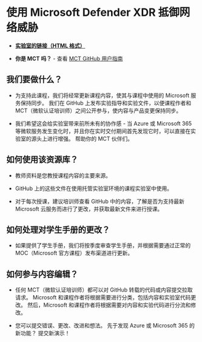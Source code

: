# 使用 Microsoft Defender XDR 抵御网络威胁

- **[实验室的链接（HTML 格式）](https://microsoftlearning.github.io/Defend-against-cyberthreats-Microsoft-Defender-XDR/)**

- **你是 MCT 吗？** - 查看 [MCT GitHub 用户指南](https://microsoftlearning.github.io/MCT-User-Guide/)

## 我们要做什么？

- 为支持此课程，我们将经常更新课程内容，使其与课程中使用的 Microsoft 服务保持同步。 我们在 GitHub 上发布实验指导和实验文件，以便课程作者和 MCT（微软认证培训师）之间公开参与，使内容与产品变更保持同步。

- 我们希望这会给实验室带来前所未有的协作感 - 当 Azure 或 Microsoft 365 等微软服务发生变化时，并且你在实时交付期间首先发现它时，可以直接在实验室的源头上进行增强。 帮助你的 MCT 伙伴们。

## 如何使用该资源库？

- 教师资料是您教授课程内容的主要来源。

- GitHub 上的这些文件在使用托管实验室环境的课程实验室中使用。

- 对于每次授课，建议培训师查看 GitHub 中的内容，了解是否为支持最新 Microsoft 云服务而进行了更改，并获取最新文件来进行授课。

## 如何处理对学生手册的更改？

- 如果提供了学生手册，我们将按季度审查学生手册，并根据需要通过正常的 MOC（Microsoft 官方课程）发布渠道进行更新。

## 如何参与内容编辑？

- 任何 MCT（微软认证培训师）都可以对 GitHub 转载的代码或内容提交拉取请求。 Microsoft 和课程作者将根据需要进行分类，包括内容和实验室代码更改。
然后，Microsoft 和课程作者将根据需要对内容和实验代码进行分流和修改。

- 您可以提交错误、更改、改进和想法。 先于发现 Azure 或 Microsoft 365 的新功能？ 提交新演示！
